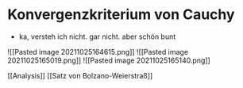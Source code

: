 # Konvergenzkriterium von Cauchy
+ ka, versteh ich nicht. gar nicht. aber schön bunt

![[Pasted image 20211025164615.png]]
![[Pasted image 20211025165019.png]]
![[Pasted image 20211025165140.png]]

[[Analysis]] [[Satz von Bolzano-Weierstraß]]
